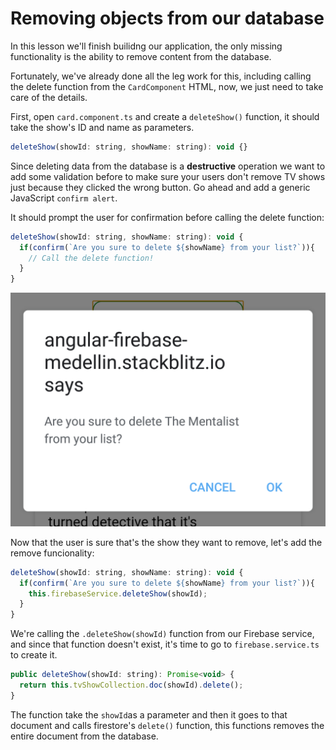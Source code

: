 # Removing objects from our database

In this lesson we'll finish builidng our application, the only missing functionality is the ability to remove content from the database.

Fortunately, we've already done all the leg work for this, including calling the delete function from the `CardComponent` HTML, now, we just need to take care of the details.

First, open `card.component.ts` and create a `deleteShow()` function, it should take the show's ID and name as parameters.

```javascript
deleteShow(showId: string, showName: string): void {}
```

Since deleting data from the database is a **destructive** operation we want to add some validation before to make sure your users don't remove TV shows just because they clicked the wrong button. Go ahead and add a generic JavaScript `confirm alert`.

It should prompt the user for confirmation before calling the delete function:

```javascript
deleteShow(showId: string, showName: string): void {
  if(confirm(`Are you sure to delete ${showName} from your list?`)){
    // Call the delete function!
  }
}
```

![Confirmation Alert](.gitbook/assets/confirm-delete.png)

Now that the user is sure that's the show they want to remove, let's add the remove funcionality:

```javascript
deleteShow(showId: string, showName: string): void {
  if(confirm(`Are you sure to delete ${showName} from your list?`)){
    this.firebaseService.deleteShow(showId);
  }
}
```

We're calling the `.deleteShow(showId)` function from our Firebase service, and since that function doesn't exist, it's time to go to `firebase.service.ts` to create it.

```javascript
public deleteShow(showId: string): Promise<void> {
  return this.tvShowCollection.doc(showId).delete();
}
```

The function take the `showId`as a parameter and then it goes to that document and calls firestore's `delete()` function, this functions removes the entire document from the database.

